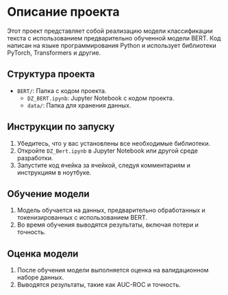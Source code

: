 # Описание проекта

Этот проект представляет собой реализацию модели классификации текста с использованием предварительно обученной модели BERT. Код написан на языке программирования Python и использует библиотеки PyTorch, Transformers и другие.

## Структура проекта


- `BERT/`: Папка с кодом проекта.
  - `DZ_BERT.ipynb`: Jupyter Notebook с кодом проекта.
  - `data/`: Папка для хранения данных.

## Инструкции по запуску

1. Убедитесь, что у вас установлены все необходимые библиотеки.
2. Откройте `DZ_Bert.ipynb` в Jupyter Notebook или другой среде разработки.
3. Запустите код ячейка за ячейкой, следуя комментариям и инструкциям в ноутбуке.

## Обучение модели

1. Модель обучается на данных, предварительно обработанных и токенизированных с использованием BERT.
2. Во время обучения выводятся результаты, включая потери и точность.

## Оценка модели

1. После обучения модели выполняется оценка на валидационном наборе данных.
2. Выводятся результаты, такие как AUC-ROC и точность.

